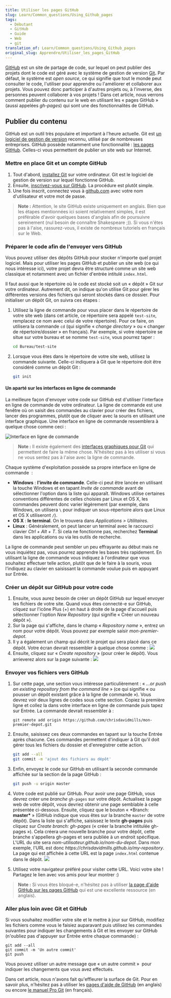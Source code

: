 ```yaml
---
title: Utiliser les pages GitHub
slug: Learn/Common_questions/Using_Github_pages
tags:
  - Débutant
  - GitHub
  - Guide
  - Web
  - git
translation_of: Learn/Common_questions/Using_Github_pages
original_slug: Apprendre/Utiliser_les_pages_GitHub
---
```

[GitHub](https://github.com/) est un site de partage de code, sur lequel on peut publier des projets dont le code est géré avec le système de gestion de version [Git](http://git-scm.com/)**.** Par défaut, le système est _open source_, ce qui signifie que tout le monde peut consulter le code, l'utiliser pour apprendre ou l'améliorer et collaborer aux projets. Vous pouvez donc participer à d'autres projets ou, à l'inverse, des personnes peuvent collaborer à vos projets ! Dans cet article, nous verrons comment publier du contenu sur le web en utilisant les « pages GitHub » (aussi appelées _gh-pages_) qui sont une des fonctionnalités de GitHub.

## Publier du contenu

GitHub est un outil très populaire et important à l'heure actuelle. Git est [un logiciel de gestion de version](http://git-scm.com/book/fr/v1/D%C3%A9marrage-rapide-%C3%80-propos-de-la-gestion-de-version) reconnu, utilisé par de nombreuses entreprises. GitHub possède notamment une fonctionnalité : [les pages GitHub](https://pages.github.com/). Celles-ci vous permettent de publier un site web sur Internet.

### Mettre en place Git et un compte GitHub

1.  Tout d'abord, [installez Git](http://git-scm.com/downloads) sur votre ordinateur. Git est le logiciel de gestion de version sur lequel fonctionne GitHub.
2.  Ensuite, [inscrivez-vous sur GitHub](https://github.com/join). La procédure est plutôt simple.
3.  Une fois inscrit, connectez vous à [github.com](https://github.com) avec votre nom d'utilisateur et votre mot de passe.

> **Note :** Attention, le site GitHub existe uniquement en anglais. Bien que les étapes mentionnées ici soient relativement simples, il est préférable d'avoir quelques bases d'anglais afin de poursuivre sereinement (nul besoin de connaître Shakespeare ;)). Si vous n'êtes pas à l'aise, rassurez-vous, il existe de nombreux tutoriels en français sur le Web.

### Préparer le code afin de l'envoyer vers GitHub

Vous pouvez utiliser des dépôts GitHub pour stocker n'importe quel projet logiciel. Mais pour utiliser les pages GitHub et publier un site web (ce qui nous intéresse ici), votre projet devra être structuré comme un site web classique et notamment avec un fichier d'entrée intitulé `index.html`.

Il faut aussi que le répertoire où le code est stocké soit un « dépôt » Git sur votre ordinateur. Autrement dit, on indique qu'on utilise Git pour gérer les différentes versions des fichiers qui seront stockés dans ce dossier. Pour initialiser un dépôt Git, on suivra ces étapes :

1.  Utilisez la ligne de commande pour vous placer dans le répertoire de votre site web (dans cet article, ce répertoire sera appelé `test-site`, remplacez ce nom avec celui de votre répertoire). Pour ce faire, on utilisera la commande `cd` (qui signifie « _change directory_ » ou « changer de répertoire/dossier » en français). Par exemple, si votre répertoire se situe sur votre bureau et se nomme `test-site`, vous pourrez taper :

    ```bash
    cd Bureau/test-site
    ```

2.  Lorsque vous êtes dans le répertoire de votre site web, utilisez la commande suivante. Celle-ci indiquera à Git que le répertoire doit être considéré comme un dépôt Git :

    ```bash
    git init
    ```

#### Un aparté sur les interfaces en ligne de commande

La meilleure façon d'envoyer votre code sur GitHub est d'utiliser l'interface en ligne de commande de votre ordinateur. La ligne de commande est une fenêtre où on saisit des commandes au clavier pour créer des fichiers, lancer des programmes, plutôt que de cliquer avec la souris en utilisant une interface graphique. Une interface en ligne de commande ressemblera à quelque chose comme ceci :

![Interface en ligne de commande](commande.png)

> **Note :** Il existe également des [interfaces graphiques pour Git](http://git-scm.com/downloads/guis) qui permettent de faire la même chose. N'hésitez pas à les utiliser si vous ne vous sentez pas à l'aise avec la ligne de commande.

Chaque système d'exploitation possède sa propre interface en ligne de commande  :

- **Windows** : **l'invite de commande**. Celle-ci peut être lancée en utilisant la touche Windows et en tapant _Invite de commande_ avant de sélectionner l'option dans la liste qui apparaît. Windows utilise certaines conventions différentes de celles choisies par Linux et OS X, les commandes peuvent donc varier légèrement (par exemple, dans Windows, on utilisera `\` pour indiquer un sous-répertoire alors que Linux et OS X utiliseront `/`).
- **OS X** : **le terminal**. On le trouvera dans _Applications > Utilitaires_.
- **Linux** : Généralement, on peut lancer un terminal avec le raccourci clavier _Ctrl + Alt + T_. Si cela ne fonctionne pas, recherchez **Terminal** dans les applications ou via les outils de recherche.

La ligne de commande peut sembler un peu effrayante au début mais ne vous inquiétez pas, vous pourrez apprendre les bases très rapidement. En utilisant la ligne de commande vous indiquez à l'ordinateur que vous souhaitez effectuer telle action, plutôt que de le faire à la souris, vous l'indiquez au clavier en saisissant la commande voulue puis en appuyant sur Entrée.

### Créer un dépôt sur GitHub pour votre code

1.  Ensuite, vous aurez besoin de créer un dépôt GitHub sur lequel envoyer les fichiers de votre site. Quand vous êtes connecté-e sur GitHub, cliquez sur l'icône Plus (+) en haut à droite de la page d'accueil puis sélectionner l'option _New Repository_ (qui signifie « Créer un nouveau dépôt »).
2.  Sur la page qui s'affiche, dans le champ « _Repository name_ », entrez un nom pour votre dépôt. Vous pouvez par exemple saisir _mon-premier-depot_.
3.  Il y a également un champ qui décrit le projet qui sera placé dans ce dépôt. Votre écran devrait ressembler à quelque chose comme :
    ![](create-new-repo.png)
4.  Ensuite, cliquez sur « _Create repository_ » (pour créer le dépôt). Vous arrieverez alors sur la page suivante :
    ![](github-repo.png)

### Envoyer vos fichiers vers GitHub

1.  Sur cette page, une section vous intéresse particulièrement : « _…or push an existing repository from the command line_ » (ce qui signifie « ou pousser un dépôt existant grâce à la ligne de commande »). Vous devrez voir deux lignes de codes sous cette section. Copiez la première ligne et collez la dans votre interface en ligne de commande puis tapez sur Entrée. La commande devrait ressembler à :

        git remote add origin https://github.com/chrisdavidmills/mon-premier-depot.git

2.  Ensuite, saisissez ces deux commandes en tapant sur la touche Entrée après chacune. Ces commandes permettent d'indiquer à Git qu'il doit gérer tous les fichiers du dossier et d'enregistrer cette action.

    ```bash
    git add --all
    git commit -m 'ajout des fichiers au dépôt'
    ```

3.  Enfin, envoyez le code sur GitHub en utilisant la seconde commande affichée sur la section de la page GitHub :

    ```bash
    git push -u origin master
    ```

4.  Votre code est publié sur GitHub. Pour avoir une page GitHub, vous devrez créer une _branche_ `gh-pages` sur votre dépôt. Actualisez la page web de votre dépôt, vous devriez obtenir une page semblable à celle présentée ci-dessous. Ensuite, cliquez que le bouton « \*Branch: **master\*** » (GitHub indique que vous êtes sur la branche `master` de votre dépôt). Dans la liste qui s'affiche, saisissez le texte **gh-pages** puis cliquez sur _Create branch: gh-pages_ (« créer la branche intitulée gh-pages »). Cela créera une nouvelle branche pour votre dépôt, cette branche s'appellera gh-pages et sera publiée à un endroit spécifique. L'URL du site sera _nom-utilisateur.github.io/nom-du-depot_. Dans mon exemple, l'URL est donc _https\://chrisdavidmills.github.io/my-repository_. La page qui est affichée à cette URL est la page `index.html` contenue dans le dépôt.
    ![](repo-site.png)
5.  Utilisez votre navigateur préféré pour visiter cette URL. Voici votre site ! Partagez le lien avec vos amis pour leur montrer :)

> **Note :** Si vous êtes bloqué-e, n'hésitez pas à utiliser [la page d'aide GitHub sur les pages GitHub](https://pages.github.com/) qui est une excellente ressource (en anglais).

### Aller plus loin avec Git et GitHub

Si vous souhaitez modifier votre site et le mettre à jour sur GitHub, modifiez les fichiers comme vous le faisiez auparavant puis utilisez les commandes suivantes pour indiquer les changements à Git et les envoyer sur GitHub (n'oubliez pas d'appuyer sur Entrée entre chaque commande) :

    git add --all
    git commit -m 'Un autre commit'
    git push

Vous pouvez utiliser un autre message que « un autre commit »  pour indiquer les changements que vous avez effectués.

Dans cet article, nous n'avons fait qu'effleurer la surface de Git. Pour en savoir plus, n'hésitez pas à utiliser les [pages d'aide de GitHub](https://help.github.com/index.html) (en anglais) ou encore [le manuel Pro Git](http://git-scm.com/book/fr/v1) (en français).

